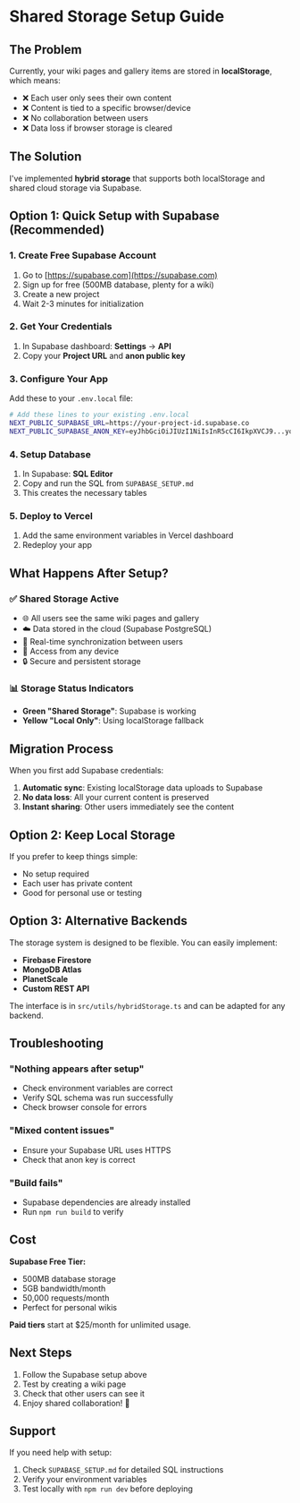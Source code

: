 # Shared Storage Setup Guide

## The Problem

Currently, your wiki pages and gallery items are stored in **localStorage**, which means:
- ❌ Each user only sees their own content
- ❌ Content is tied to a specific browser/device
- ❌ No collaboration between users
- ❌ Data loss if browser storage is cleared

## The Solution

I've implemented **hybrid storage** that supports both localStorage and shared cloud storage via Supabase.

## Option 1: Quick Setup with Supabase (Recommended)

### 1. Create Free Supabase Account
1. Go to [https://supabase.com](https://supabase.com)
2. Sign up for free (500MB database, plenty for a wiki)
3. Create a new project
4. Wait 2-3 minutes for initialization

### 2. Get Your Credentials
1. In Supabase dashboard: **Settings** → **API**
2. Copy your **Project URL** and **anon public key**

### 3. Configure Your App
Add these to your `.env.local` file:
```bash
# Add these lines to your existing .env.local
NEXT_PUBLIC_SUPABASE_URL=https://your-project-id.supabase.co
NEXT_PUBLIC_SUPABASE_ANON_KEY=eyJhbGciOiJIUzI1NiIsInR5cCI6IkpXVCJ9...your-key-here
```

### 4. Setup Database
1. In Supabase: **SQL Editor**
2. Copy and run the SQL from `SUPABASE_SETUP.md`
3. This creates the necessary tables

### 5. Deploy to Vercel
1. Add the same environment variables in Vercel dashboard
2. Redeploy your app

## What Happens After Setup?

### ✅ Shared Storage Active
- 🌐 All users see the same wiki pages and gallery
- ☁️ Data stored in the cloud (Supabase PostgreSQL)
- 🔄 Real-time synchronization between users
- 📱 Access from any device
- 🔒 Secure and persistent storage

### 📊 Storage Status Indicators
- **Green "Shared Storage"**: Supabase is working
- **Yellow "Local Only"**: Using localStorage fallback

## Migration Process

When you first add Supabase credentials:
1. **Automatic sync**: Existing localStorage data uploads to Supabase
2. **No data loss**: All your current content is preserved
3. **Instant sharing**: Other users immediately see the content

## Option 2: Keep Local Storage

If you prefer to keep things simple:
- No setup required
- Each user has private content
- Good for personal use or testing

## Option 3: Alternative Backends

The storage system is designed to be flexible. You can easily implement:
- **Firebase Firestore**
- **MongoDB Atlas**
- **PlanetScale**
- **Custom REST API**

The interface is in `src/utils/hybridStorage.ts` and can be adapted for any backend.

## Troubleshooting

### "Nothing appears after setup"
- Check environment variables are correct
- Verify SQL schema was run successfully
- Check browser console for errors

### "Mixed content issues"
- Ensure your Supabase URL uses HTTPS
- Check that anon key is correct

### "Build fails"
- Supabase dependencies are already installed
- Run `npm run build` to verify

## Cost

**Supabase Free Tier:**
- 500MB database storage
- 5GB bandwidth/month
- 50,000 requests/month
- Perfect for personal wikis

**Paid tiers** start at $25/month for unlimited usage.

## Next Steps

1. Follow the Supabase setup above
2. Test by creating a wiki page
3. Check that other users can see it
4. Enjoy shared collaboration! 🎉

## Support

If you need help with setup:
1. Check `SUPABASE_SETUP.md` for detailed SQL instructions
2. Verify your environment variables
3. Test locally with `npm run dev` before deploying
